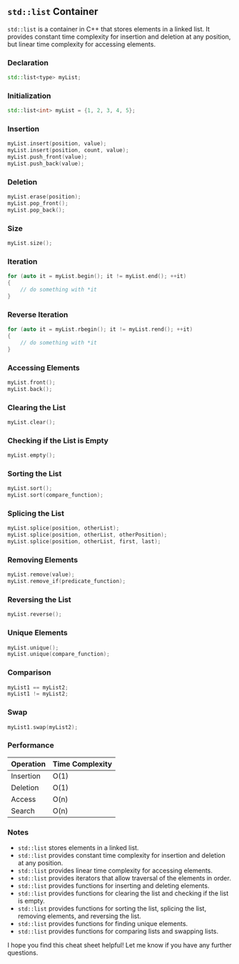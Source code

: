 
## `std::list` Container

`std::list` is a container in C++ that stores elements in a linked list. It provides constant time complexity for insertion and deletion at any position, but linear time complexity for accessing elements.

### Declaration

```cpp
std::list<type> myList;
```

### Initialization

```cpp
std::list<int> myList = {1, 2, 3, 4, 5};
```

### Insertion

```cpp
myList.insert(position, value);
myList.insert(position, count, value);
myList.push_front(value);
myList.push_back(value);
```

### Deletion

```cpp
myList.erase(position);
myList.pop_front();
myList.pop_back();
```

### Size

```cpp
myList.size();
```

### Iteration

```cpp
for (auto it = myList.begin(); it != myList.end(); ++it)
{
    // do something with *it
}
```

### Reverse Iteration

```cpp
for (auto it = myList.rbegin(); it != myList.rend(); ++it)
{
    // do something with *it
}
```

### Accessing Elements

```cpp
myList.front();
myList.back();
```

### Clearing the List

```cpp
myList.clear();
```

### Checking if the List is Empty

```cpp
myList.empty();
```

### Sorting the List

```cpp
myList.sort();
myList.sort(compare_function);
```

### Splicing the List

```cpp
myList.splice(position, otherList);
myList.splice(position, otherList, otherPosition);
myList.splice(position, otherList, first, last);
```

### Removing Elements

```cpp
myList.remove(value);
myList.remove_if(predicate_function);
```

### Reversing the List

```cpp
myList.reverse();
```

### Unique Elements

```cpp
myList.unique();
myList.unique(compare_function);
```

### Comparison

```cpp
myList1 == myList2;
myList1 != myList2;
```

### Swap

```cpp
myList1.swap(myList2);
```

### Performance

| Operation | Time Complexity |
|-----------|----------------|
| Insertion | O(1)           |
| Deletion  | O(1)           |
| Access    | O(n)           |
| Search    | O(n)           |

### Notes

- `std::list` stores elements in a linked list.
- `std::list` provides constant time complexity for insertion and deletion at any position.
- `std::list` provides linear time complexity for accessing elements.
- `std::list` provides iterators that allow traversal of the elements in order.
- `std::list` provides functions for inserting and deleting elements.
- `std::list` provides functions for clearing the list and checking if the list is empty.
- `std::list` provides functions for sorting the list, splicing the list, removing elements, and reversing the list.
- `std::list` provides functions for finding unique elements.
- `std::list` provides functions for comparing lists and swapping lists.

I hope you find this cheat sheet helpful! Let me know if you have any further questions.